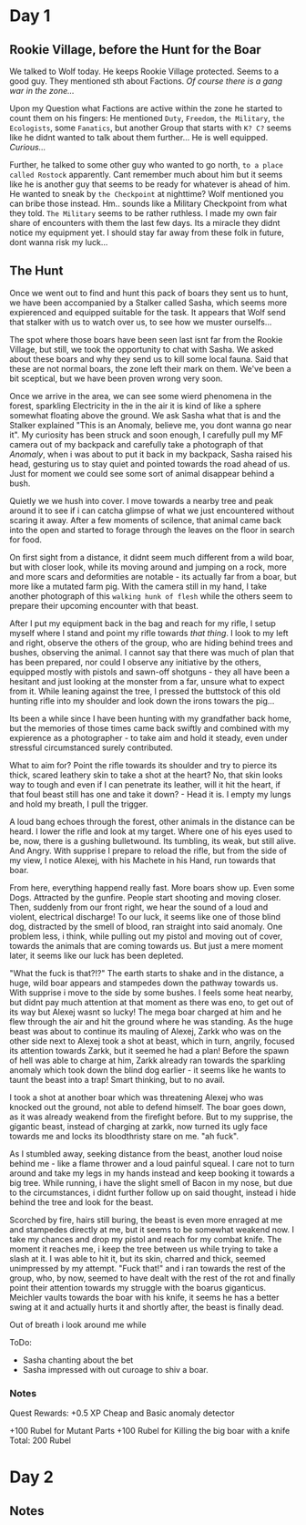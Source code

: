 # Day 1

## Rookie Village, before the Hunt for the Boar
We talked to Wolf today. He keeps Rookie Village protected. Seems to a good guy.
They mentioned sth about Factions. *Of course there is a gang war in the zone...* 

Upon my Question what Factions are active within the zone he started to count them on his fingers:
He mentioned `Duty`, `Freedom`, `the Military`, `the Ecologists`, some `Fanatics`, but another Group that starts with `K? C?` seems like he didnt wanted to talk about them further... He is well equipped. *Curious...*


Further, he talked to some other guy who wanted to go north, `to a place called Rostock` apparently. Cant remember much about him but it seems like he is another guy that seems to be ready for whatever is ahead of him.
He wanted to sneak by `the Checkpoint` at nighttime? Wolf mentioned you can bribe those instead. Hm.. sounds like a Military Checkpoint from what they told. `The Military` seems to be rather ruthless. I made my own fair share of encounters with them the last few days. Its a miracle they didnt notice my equipment yet. I should stay far away from these folk in future, dont wanna risk my luck...

## The Hunt

Once we went out to find and hunt this pack of boars they sent us to hunt, we have been accompanied by a Stalker called Sasha, which seems more expierenced and equipped suitable for the task. It appears that Wolf send that stalker with us to watch over us, to see how we muster ourselfs... 

The spot where those boars have been seen last isnt far from the Rookie Village, but still, we took the opportunity to chat with Sasha. We asked about these boars and why they send us to kill some local fauna. Said that these are not normal boars, the zone left their mark on them. We've been a bit sceptical, but we have been proven wrong very soon. 

Once we arrive in the area, we can see some wierd phenomena in the forest, sparkling Electricity in the in the air it is kind of like a sphere somewhat floating above the ground. We ask Sasha what that is and the Stalker explained "This is an Anomaly, believe me, you dont wanna go near it".  My curiosity has been struck and soon enough, I carefully pull my MF camera out of my backpack and carefully take a photograph of that *Anomaly*, when i was about to put it back in my backpack, Sasha raised his head, gesturing us to stay quiet and pointed towards the road ahead of us. Just for moment we could see some sort of animal disappear behind a bush.

Quietly we we hush into cover. I move towards a nearby tree and peak around it to see if i can catcha glimpse of what we just encountered without scaring it away. After a few moments of scilence, that animal came back into the open and started to forage through the leaves on the floor in search for food. 

On first sight from a distance, it didnt seem much different from a wild boar, but with closer look, while its moving around and jumping on a rock, more and more scars and deformities are notable - its actually far from a boar, but more like a mutated farm pig. With the camera still in my hand, I take another photograph of this `walking hunk of flesh` while the others seem to prepare their upcoming encounter with that beast.

After I put my equipment back in the bag and reach for my rifle, I setup myself where I stand and point my rifle towards *that thing*. I look to my left and right, observe the others of the group, who are hiding behind trees and bushes, observing the animal. I cannot say that there was much of plan that has been prepared, nor could I observe any initiative by the others, equipped mostly with pistols and sawn-off shotguns - they all have been a hesitant and just looking at the monster from a far, unsure what to expect from it. While leaning against the tree, I pressed the buttstock of this old hunting rifle into my shoulder and look down the irons towars the pig... 

Its been a while since I have been hunting with my grandfather back home, but the memories of those times came back swiftly and combined with my expierence as a photographer - to take aim and hold it steady, even under stressful circumstanced surely contributed.

What to aim for? Point the rifle towards its shoulder and try to pierce its thick, scared leathery skin to take a shot at the heart? No, that skin looks way to tough and even if I can penetrate its leather, will it hit the heart, if that foul beast still has one and take it down? - Head it is. I empty my lungs and hold my breath, I pull the trigger. 

A loud bang echoes through the forest, other animals in the distance can be heard. I lower the rifle and look at my target. Where one of his eyes used to be, now,  there is a gushing bulletwound. Its tumbling, its weak, but still alive. And Angry. With supprise I prepare to reload the rifle, but from the side of my view, I notice Alexej, with his Machete in his Hand, run towards that boar. 

From here, everything happend really fast. More boars show up. Even some Dogs. Attracted by the gunfire. People start shooting and moving closer. Then, suddenly from our front right, we hear the sound of a loud and violent, electrical discharge! To our luck, it seems like one of those blind dog, distracted by the smell of blood, ran straight into said anomaly. One problem less, i think, while pulling out my pistol and moving out of cover, towards the animals that are coming towards us. But just a mere moment later, it seems like our luck has been depleted.

"What the fuck is that?!?" The earth starts to shake and in the distance, a huge, wild boar appears and stampedes down the pathway towards us. With supprise i move to the side by some bushes. I feels some heat nearby, but didnt pay much attention at that moment as there was eno, to get out of its way but Alexej wasnt so lucky! The mega boar charged at him and he flew through the air and hit the ground where he was standing. As the huge beast was about to continue its mauling of Alexej, Zarkk who was on the other side next to Alexej took a shot at beast, which in turn, angrily, focused its attention towards Zarkk, but it seemed he had a plan! Before the spawn of hell was able to charge at him, Zarkk already ran towards the sparkling anomaly which took down the blind dog earlier - it seems like he wants to taunt the beast into a trap! Smart thinking, but to no avail.

I took a shot at another boar which was threatening Alexej who was knocked out the ground, not able to defend himself. The boar goes down, as it was already weakend from the firefight before. But to my supprise, the gigantic beast, instead of charging at zarkk, now turned its ugly face towards me and locks its bloodthristy stare on me. "ah fuck". 

As I stumbled away, seeking distance from the beast, another loud noise behind me - like a flame thrower and a loud painful squeal. I care not to turn around and take my legs in my hands instead and keep booking it towards a big tree. While running, i have the slight smell of Bacon in my nose, but due to the circumstances, i didnt further follow up on said thought, instead i hide behind the tree and look for the beast.

Scorched by fire, hairs still buring, the beast is even more enraged at me and stampedes directly at me, but it seems to be somewhat weakend now. I take my chances and drop my pistol and reach for my combat knife. The moment it reaches me, i keep the tree between us while trying to take a slash at it. I was able to hit it, but its skin, charred and thick, seemed unimpressed by my attempt. "Fuck that!" and i ran towards the rest of the group, who, by now, seemed to have dealt with the rest of the rot and finally point their attention towards my struggle with the boarus giganticus. Meichler vaults towards the boar with his knife, it seems he has a better swing at it and actually hurts it and shortly after, the beast is finally dead.

Out of breath i look around me while 

ToDo:
- Sasha chanting about the bet
- Sasha impressed with out curoage to shiv a boar.




### Notes

Quest Rewards:
+0.5 XP
Cheap and Basic anomaly detector

+100 Rubel for Mutant Parts
+100 Rubel for Killing the big boar with a knife
Total: 200 Rubel

# Day 2

## Notes









